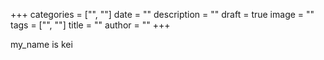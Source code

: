 +++
categories = ["", ""]
date = ""
description = ""
draft = true
image = ""
tags = ["", ""]
title = ""
author = ""
+++

my_name is kei